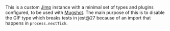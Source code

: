 This is a custom [Jimp](https://github.com/oliver-moran/jimp) instance with a minimal set of types and plugins configured, to be used with [Mugshot](https://github.com/NiGhTTraX/mugshot). The main purpose of this is to disable the GIF type which breaks tests in jest@27 because of an import that happens in `process.nextTick`.
